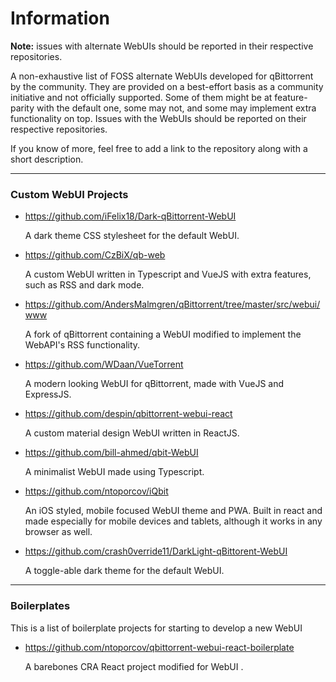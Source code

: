 # Information

**Note:** issues with alternate WebUIs should be reported in their respective repositories.

A non-exhaustive list of FOSS alternate WebUIs developed for qBittorrent by the community. They are provided on a best-effort basis as a community initiative and not officially supported. Some of them might be at feature-parity with the default one, some may not, and some may implement extra functionality on top. Issues with the WebUIs should be reported on their respective repositories.

If you know of more, feel free to add a link to the repository along with a short description.

---
### Custom WebUI Projects


- https://github.com/iFelix18/Dark-qBittorrent-WebUI

    A dark theme CSS stylesheet for the default WebUI.

- https://github.com/CzBiX/qb-web

    A custom WebUI written in Typescript and VueJS with extra features, such as RSS and dark mode.

- https://github.com/AndersMalmgren/qBittorrent/tree/master/src/webui/www

    A fork of qBittorrent containing a WebUI modified to implement the WebAPI's RSS functionality.

- https://github.com/WDaan/VueTorrent

    A modern looking WebUI for qBittorrent, made with VueJS and ExpressJS.

- https://github.com/despin/qbittorrent-webui-react

    A custom material design WebUI written in ReactJS.

- https://github.com/bill-ahmed/qbit-WebUI

    A minimalist WebUI made using Typescript.

- https://github.com/ntoporcov/iQbit

    An iOS styled, mobile focused WebUI theme and PWA. Built in react and made especially for mobile devices and tablets, although it works in any browser as well.

- https://github.com/crash0verride11/DarkLight-qBittorent-WebUI

    A toggle-able dark theme for the default WebUI.

---
### Boilerplates

This is a list of boilerplate projects for starting to develop a new WebUI


- https://github.com/ntoporcov/qbittorrent-webui-react-boilerplate

    A barebones CRA React project modified for WebUI .
